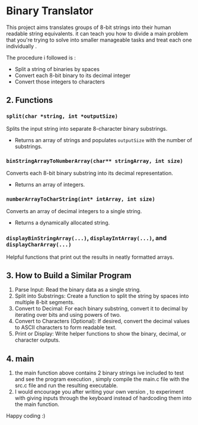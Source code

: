 # Binary Translator

This project aims translates groups of 8-bit strings into their human readable string equivalents.
it can teach you how to divide a main problem that you're trying to solve into smaller manageable tasks and treat each one individually .

The procedure i followed is :

- Split a string of binaries by spaces
- Convert each 8-bit binary to its decimal integer
- Convert those integers to characters

## 2. Functions

### `split(char *string, int *outputSize)`

Splits the input string into separate 8-character binary substrings.

- Returns an array of strings and populates `outputSize` with the number of substrings.

### `binStringArrayToNumberArray(char** stringArray, int size)`

Converts each 8-bit binary substring into its decimal representation.

- Returns an array of integers.

### `numberArrayToCharString(int* intArray, int size)`

Converts an array of decimal integers to a single string.

- Returns a dynamically allocated string.

### `displayBinStringArray(...)`, `displayIntArray(...)`, and `displayCharArray(...)`

Helpful functions that print out the results in neatly formatted arrays.

## 3. How to Build a Similar Program

1. Parse Input: Read the binary data as a single string.
2. Split into Substrings: Create a function to split the string by spaces into multiple 8-bit segments.
3. Convert to Decimal: For each binary substring, convert it to decimal by iterating over bits and using powers of two.
4. Convert to Characters (Optional): If desired, convert the decimal values to ASCII characters to form readable text.
5. Print or Display: Write helper functions to show the binary, decimal, or character outputs.

## 4. main

1. the main function above contains 2 binary strings ive included to test and see the program execution , simply compile the main.c file with the src.c file and run the resulting executable.
2. I would encourage you after writing your own version , to experiment with giving inputs through the keyboard instead of hardcoding them into the main function.

Happy coding :)
